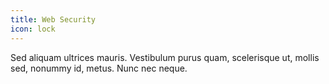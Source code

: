 ```yaml
---
title: Web Security
icon: lock
---
```

Sed aliquam ultrices mauris. Vestibulum purus quam, scelerisque ut, mollis sed, nonummy id, metus. Nunc nec neque.
